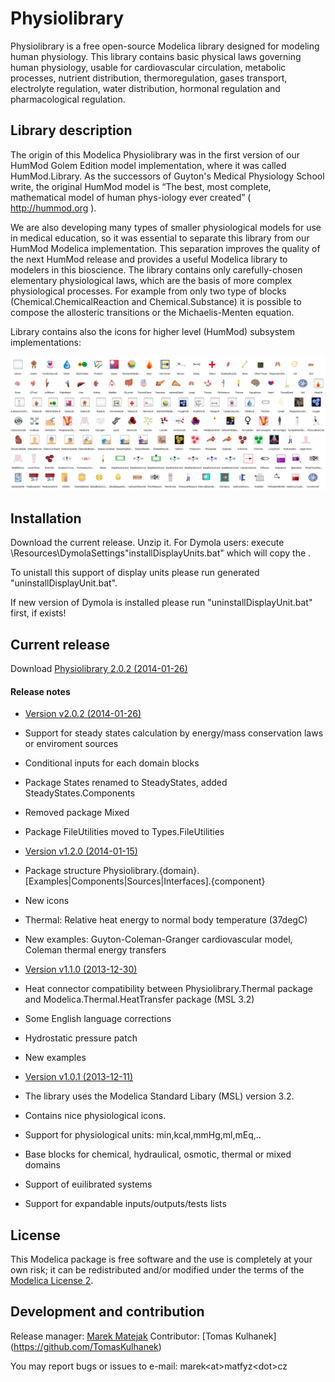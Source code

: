 # Physiolibrary

Physiolibrary is a free open-source Modelica library designed for modeling human physiology. 
This library contains basic physical laws governing human physiology, usable for cardiovascular circulation,
metabolic processes, nutrient distribution, thermoregulation, gases transport, electrolyte regulation, 
water distribution, hormonal regulation and pharmacological regulation.

## Library description

The origin of this Modelica Physiolibrary was in the first version of our HumMod Golem Edition model implementation,
where it was called HumMod.Library. As the successors of Guyton's Medical Physiology School write, 
the original HumMod model is “The best, most complete, mathematical model of human phys-iology ever created” ( http://hummod.org ).

We are also developing many types of smaller physiological models for use in medical education, 
so it was essential to separate this library from our HumMod Modelica implementation. This separation improves 
the quality of the next HumMod release and provides a useful Modelica library to modelers in this bioscience.
The library contains only carefully-chosen elementary physiological laws, which are the basis of more complex physiological
processes. For example from only two type of blocks (Chemical.ChemicalReaction and Chemical.Substance) it is 
possible to compose the allosteric transitions or the Michaelis-Menten equation.

Library contains also the icons for higher level (HumMod) subsystem implementations:

![screenshot](screenshot.png)

## Installation
Download the current release. Unzip it. 
For Dymola users: execute \Resources\DymolaSettings\"installDisplayUnits.bat" which will copy the .

To unistall this support of display units please run generated "uninstallDisplayUnit.bat".

If new version of Dymola is installed please run "uninstallDisplayUnit.bat" first, if exists!

## Current release

Download [Physiolibrary 2.0.2 (2014-01-26)](../../archive/v2.0.2.zip)

#### Release notes

*  [Version v2.0.2 (2014-01-26)](../../archive/v2.0.2.zip)
 * Support for steady states calculation by energy/mass conservation laws or enviroment sources
 * Conditional inputs for each domain blocks
 * Package States renamed to SteadyStates, added SteadyStates.Components
 * Removed package Mixed
 * Package FileUtilities moved to Types.FileUtilities

*  [Version v1.2.0 (2014-01-15)](../../archive/v1.2.0.zip)
 * Package structure Physiolibrary.{domain}.[Examples|Components|Sources|Interfaces].{component}
 * New icons
 * Thermal: Relative heat energy to normal body temperature (37degC) 
 * New examples: 
	Guyton-Coleman-Granger cardiovascular model, 
	Coleman thermal energy transfers

*  [Version v1.1.0 (2013-12-30)](../../archive/v1.1.0.zip)
 * Heat connector compatibility between Physiolibrary.Thermal package and Modelica.Thermal.HeatTransfer package (MSL 3.2)
 * Some English language corrections
 * Hydrostatic pressure patch
 * New examples 
 
*  [Version v1.0.1 (2013-12-11)](../../archive/v1.0.1.zip)
 * The library uses the Modelica Standard Libary (MSL) version 3.2.
 * Contains nice physiological icons.
 * Support for physiological units: min,kcal,mmHg,ml,mEq,.. 
 * Base blocks for chemical, hydraulical, osmotic, thermal or mixed domains
 * Support of euilibrated systems
 * Support for expandable inputs/outputs/tests lists 

## License

This Modelica package is free software and the use is completely at your own risk;
it can be redistributed and/or modified under the terms of the [Modelica License 2](https://modelica.org/licenses/ModelicaLicense2).

## Development and contribution
Release manager: [Marek Matejak](http://www.physiome.cz)
Contributor: [Tomas Kulhanek] (https://github.com/TomasKulhanek)

You may report bugs or issues to e-mail: marek\<at\>matfyz\<dot\>cz



